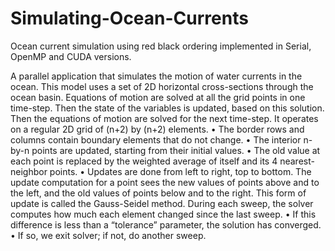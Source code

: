 # Simulating-Ocean-Currents
Ocean current simulation using red black ordering implemented in Serial, OpenMP and CUDA versions.

A parallel application that simulates the motion of water currents in the ocean.
This model uses a set of 2D horizontal cross-sections through the ocean basin. Equations of motion are solved at all the grid points in one time-step. Then the state of the variables is updated, based on this solution. Then the equations of motion are solved for the next time-step. It operates on a regular 2D grid of (n+2) by (n+2) elements.
• The border rows and columns contain boundary elements that do not change.
• The interior n-by-n points are updated, starting from their initial values. 
• The old value at each point is replaced by the weighted average of itself and its 4 nearest-neighbor points.
• Updates are done from left to right, top to bottom.
The update computation for a point sees the new values of points above and to the left, and the old values of points below and to the right. This form of update is called the Gauss-Seidel method. During each sweep, the solver computes how much each element
changed since the last sweep. 
• If this difference is less than a “tolerance” parameter, the solution has converged.
• If so, we exit solver; if not, do another sweep. 

